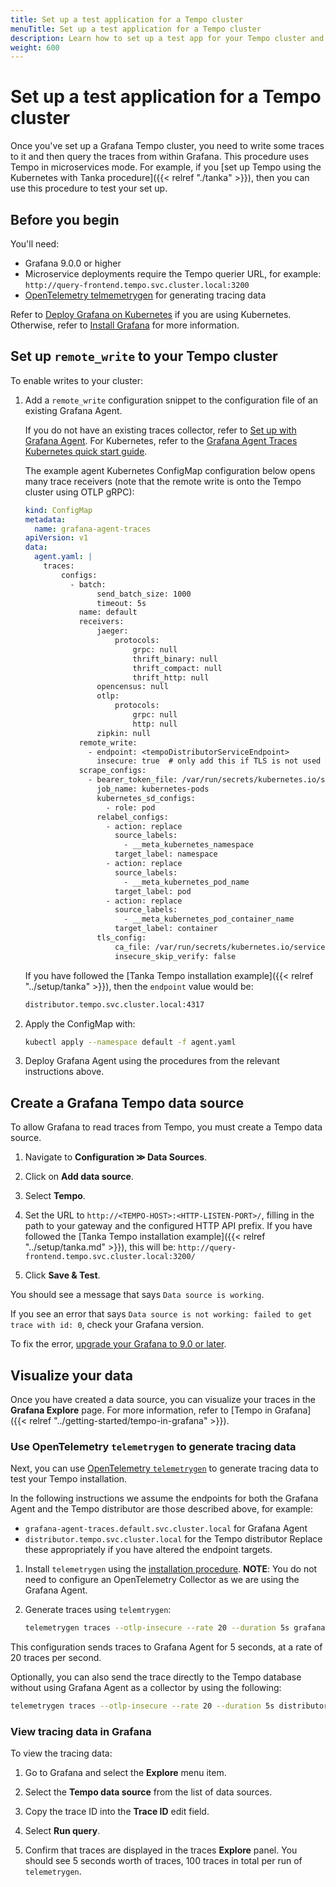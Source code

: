 ```yaml
---
title: Set up a test application for a Tempo cluster
menuTitle: Set up a test application for a Tempo cluster
description: Learn how to set up a test app for your Tempo cluster and visualize data.
weight: 600
---
```


# Set up a test application for a Tempo cluster

Once you've set up a Grafana Tempo cluster, you need to write some traces to it and then query the traces from within Grafana.
This procedure uses Tempo in microservices mode.
For example, if you [set up Tempo using the Kubernetes with Tanka procedure]({{< relref "./tanka" >}}), then you can use this procedure to test your set up.

## Before you begin

You'll need:

* Grafana 9.0.0 or higher
* Microservice deployments require the Tempo querier URL, for example: `http://query-frontend.tempo.svc.cluster.local:3200`
* [OpenTelemetry telmemetrygen](https://github.com/open-telemetry/opentelemetry-collector-contrib/tree/main/cmd/telemetrygen) for generating tracing data

Refer to [Deploy Grafana on Kubernetes](/docs/grafana/latest/setup-grafana/installation/kubernetes/#deploy-grafana-on-kubernetes) if you are using Kubernetes.
Otherwise, refer to [Install Grafana](/docs/grafana/latest/installation/) for more information.

## Set up `remote_write` to your Tempo cluster

To enable writes to your cluster:

1. Add a `remote_write` configuration snippet to the configuration file of an existing Grafana Agent.

   If you do not have an existing traces collector, refer to [Set up with Grafana Agent](/docs/agent/latest/set-up/).
   For Kubernetes, refer to the [Grafana Agent Traces Kubernetes quick start guide](/docs/grafana-cloud/kubernetes-monitoring/agent-k8s/k8s_agent_traces/).

   The example agent Kubernetes ConfigMap configuration below opens many trace receivers (note that the remote write is onto the Tempo cluster using OTLP gRPC):

    ```yaml
    kind: ConfigMap
    metadata:
      name: grafana-agent-traces
    apiVersion: v1
    data:
      agent.yaml: |
        traces:
            configs:
              - batch:
                    send_batch_size: 1000
                    timeout: 5s
                name: default
                receivers:
                    jaeger:
                        protocols:
                            grpc: null
                            thrift_binary: null
                            thrift_compact: null
                            thrift_http: null
                    opencensus: null
                    otlp:
                        protocols:
                            grpc: null
                            http: null
                    zipkin: null
                remote_write:
                  - endpoint: <tempoDistributorServiceEndpoint>
                    insecure: true  # only add this if TLS is not used
                scrape_configs:
                  - bearer_token_file: /var/run/secrets/kubernetes.io/serviceaccount/token
                    job_name: kubernetes-pods
                    kubernetes_sd_configs:
                      - role: pod
                    relabel_configs:
                      - action: replace
                        source_labels:
                          - __meta_kubernetes_namespace
                        target_label: namespace
                      - action: replace
                        source_labels:
                          - __meta_kubernetes_pod_name
                        target_label: pod
                      - action: replace
                        source_labels:
                          - __meta_kubernetes_pod_container_name
                        target_label: container
                    tls_config:
                        ca_file: /var/run/secrets/kubernetes.io/serviceaccount/ca.crt
                        insecure_skip_verify: false
    ```

    If you have followed the [Tanka Tempo installation example]({{< relref "../setup/tanka" >}}), then the `endpoint` value would be:

    ```bash
    distributor.tempo.svc.cluster.local:4317
    ```

1. Apply the ConfigMap with:

    ```bash
    kubectl apply --namespace default -f agent.yaml
    ```

1. Deploy Grafana Agent using the procedures from the relevant instructions above.

## Create a Grafana Tempo data source

To allow Grafana to read traces from Tempo, you must create a Tempo data source.

1. Navigate to **Configuration ≫ Data Sources**.

1. Click on **Add data source**.

1. Select **Tempo**.

1. Set the URL to `http://<TEMPO-HOST>:<HTTP-LISTEN-PORT>/`, filling in the path to your gateway and the configured HTTP API prefix. If you have followed the [Tanka Tempo installation example]({{< relref "../setup/tanka.md" >}}), this will be: `http://query-frontend.tempo.svc.cluster.local:3200/`

1. Click **Save & Test**.

You should see a message that says `Data source is working`.

If you see an error that says `Data source is not working: failed to get trace with id: 0`, check your Grafana version.

To fix the error, [upgrade your Grafana to 9.0 or later](/docs/grafana/latest/setup-grafana/upgrade-grafana/).

## Visualize your data

Once you have created a data source, you can visualize your traces in the **Grafana Explore** page.
For more information, refer to [Tempo in Grafana]({{< relref "../getting-started/tempo-in-grafana" >}}).

### Use OpenTelemetry `telemetrygen` to generate tracing data

Next, you can use [OpenTelemetry `telemetrygen`](https://github.com/open-telemetry/opentelemetry-collector-contrib/tree/main/cmd/telemetrygen) to generate tracing data to test your Tempo installation.

In the following instructions we assume the endpoints for both the Grafana Agent and the Tempo distributor are those described above, for example:
* `grafana-agent-traces.default.svc.cluster.local` for Grafana Agent
* `distributor.tempo.svc.cluster.local` for the Tempo distributor
Replace these appropriately if you have altered the endpoint targets.

1. Install `telemetrygen` using the [installation procedure](https://github.com/open-telemetry/opentelemetry-collector-contrib/tree/main/cmd/telemetrygen).
   **NOTE**: You do not need to configure an OpenTelemetry Collector as we are using the Grafana Agent.

1. Generate traces using `telemtrygen`:
   ```bash
   telemetrygen traces --otlp-insecure --rate 20 --duration 5s grafana-agent-traces.default.svc.cluster.local:4317
   ```
  This configuration sends traces to Grafana Agent for 5 seconds, at a rate of 20 traces per second.

  Optionally, you can also send the trace directly to the Tempo database without using Grafana Agent as a collector by using the following:
  ```bash
  telemetrygen traces --otlp-insecure --rate 20 --duration 5s distributor.tempo.svc.cluster.local:4317
  ```

### View tracing data in Grafana

To view the tracing data:

1. Go to Grafana and select the **Explore** menu item.

1. Select the **Tempo data source** from the list of data sources.

1. Copy the trace ID into the **Trace ID** edit field.

1. Select **Run query**.

1. Confirm that traces are displayed in the traces **Explore** panel. You should see 5 seconds worth of traces, 100 traces in total per run of `telemetrygen`.

